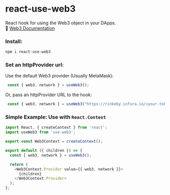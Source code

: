 # react-use-web3

React hook for using the Web3 object in your DApps.<br/>
🦊 [Web3 Documentation](https://web3js.readthedocs.io/en/1.0/)


### Install:
```bash
npm i react-use-web3
```


### Set an httpProvider url: 
Use the default Web3 provider (Usually MetaMask):
```js
 const { web3, network } = useWeb3();
```
Or, pass an httpProvider URL to the hook: 

```js
 const { web3, network } = useWeb3("https://rinkeby.infura.io/<your-token>");
```


### Simple Example: Use with `React.Context`

```js
import React, { createContext } from 'react';
import useWeb3 from 'use-web3';

export const Web3Context = createContext();

export default ({ children }) => {
  const { web3, network } = useWeb3();

  return (
    <Web3Context.Provider value={{ web3, network }}>
      {children}
    </Web3Context.Provider>
  );
};
```

